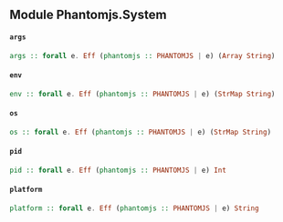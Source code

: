 ## Module Phantomjs.System

#### `args`

``` purescript
args :: forall e. Eff (phantomjs :: PHANTOMJS | e) (Array String)
```

#### `env`

``` purescript
env :: forall e. Eff (phantomjs :: PHANTOMJS | e) (StrMap String)
```

#### `os`

``` purescript
os :: forall e. Eff (phantomjs :: PHANTOMJS | e) (StrMap String)
```

#### `pid`

``` purescript
pid :: forall e. Eff (phantomjs :: PHANTOMJS | e) Int
```

#### `platform`

``` purescript
platform :: forall e. Eff (phantomjs :: PHANTOMJS | e) String
```


